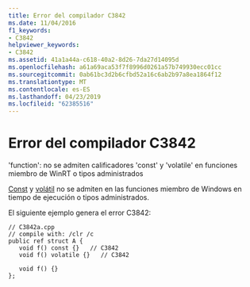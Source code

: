 ```yaml
---
title: Error del compilador C3842
ms.date: 11/04/2016
f1_keywords:
- C3842
helpviewer_keywords:
- C3842
ms.assetid: 41a1a44a-c618-40a2-8d26-7da27d14095d
ms.openlocfilehash: a61a69aca53f7f8996d0261a57b749930ecc01cc
ms.sourcegitcommit: 0ab61bc3d2b6cfbd52a16c6ab2b97a8ea1864f12
ms.translationtype: MT
ms.contentlocale: es-ES
ms.lasthandoff: 04/23/2019
ms.locfileid: "62385516"
---
```

# <a name="compiler-error-c3842"></a>Error del compilador C3842

'function': no se admiten calificadores 'const' y 'volatile' en funciones miembro de WinRT o tipos administrados

[Const](../../cpp/const-cpp.md) y [volátil](../../cpp/volatile-cpp.md) no se admiten en las funciones miembro de Windows en tiempo de ejecución o tipos administrados.

El siguiente ejemplo genera el error C3842:

```
// C3842a.cpp
// compile with: /clr /c
public ref struct A {
   void f() const {}   // C3842
   void f() volatile {}   // C3842

   void f() {}
};
```